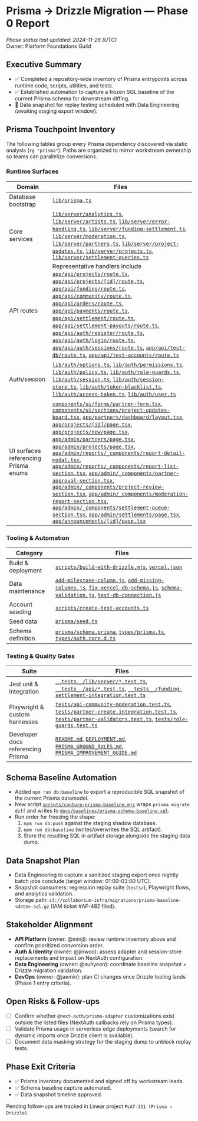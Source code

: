 # Prisma → Drizzle Migration — Phase 0 Report

_Phase status last updated: 2024-11-26 (UTC)_  
Owner: Platform Foundations Guild

## Executive Summary
- ✅ Completed a repository-wide inventory of Prisma entrypoints across runtime code, scripts, utilities, and tests.
- ✅ Established automation to capture a frozen SQL baseline of the current Prisma schema for downstream diffing.
- 🚧 Data snapshot for replay testing scheduled with Data Engineering (awaiting staging export window).

## Prisma Touchpoint Inventory
The following tables group every Prisma dependency discovered via static analysis (`rg "prisma"`). Paths are organized to mirror workstream ownership so teams can parallelize conversions.

### Runtime Surfaces
| Domain | Files |
| --- | --- |
| Database bootstrap | [`lib/prisma.ts`](../lib/prisma.ts) |
| Core services | [`lib/server/analytics.ts`](../lib/server/analytics.ts), [`lib/server/artists.ts`](../lib/server/artists.ts), [`lib/server/error-handling.ts`](../lib/server/error-handling.ts), [`lib/server/funding-settlement.ts`](../lib/server/funding-settlement.ts), [`lib/server/moderation.ts`](../lib/server/moderation.ts), [`lib/server/partners.ts`](../lib/server/partners.ts), [`lib/server/project-updates.ts`](../lib/server/project-updates.ts), [`lib/server/projects.ts`](../lib/server/projects.ts), [`lib/server/settlement-queries.ts`](../lib/server/settlement-queries.ts) |
| API routes | Representative handlers include [`app/api/projects/route.ts`](../app/api/projects/route.ts), [`app/api/projects/[id]/route.ts`](../app/api/projects/%5Bid%5D/route.ts), [`app/api/funding/route.ts`](../app/api/funding/route.ts), [`app/api/community/route.ts`](../app/api/community/route.ts), [`app/api/orders/route.ts`](../app/api/orders/route.ts), [`app/api/payments/route.ts`](../app/api/payments/route.ts), [`app/api/settlement/route.ts`](../app/api/settlement/route.ts), [`app/api/settlement-payouts/route.ts`](../app/api/settlement-payouts/route.ts), [`app/api/auth/register/route.ts`](../app/api/auth/register/route.ts), [`app/api/auth/login/route.ts`](../app/api/auth/login/route.ts), [`app/api/auth/sessions/route.ts`](../app/api/auth/sessions/route.ts), [`app/api/test-db/route.ts`](../app/api/test-db/route.ts), [`app/api/test-accounts/route.ts`](../app/api/test-accounts/route.ts) |
| Auth/session | [`lib/auth/options.ts`](../lib/auth/options.ts), [`lib/auth/permissions.ts`](../lib/auth/permissions.ts), [`lib/auth/policy.ts`](../lib/auth/policy.ts), [`lib/auth/role-guards.ts`](../lib/auth/role-guards.ts), [`lib/auth/session.ts`](../lib/auth/session.ts), [`lib/auth/session-store.ts`](../lib/auth/session-store.ts), [`lib/auth/token-blacklist.ts`](../lib/auth/token-blacklist.ts), [`lib/auth/access-token.ts`](../lib/auth/access-token.ts), [`lib/auth/user.ts`](../lib/auth/user.ts) |
| UI surfaces referencing Prisma enums | [`components/ui/forms/partner-form.tsx`](../components/ui/forms/partner-form.tsx), [`components/ui/sections/project-updates-board.tsx`](../components/ui/sections/project-updates-board.tsx), [`app/partners/dashboard/layout.tsx`](../app/partners/dashboard/layout.tsx), [`app/projects/[id]/page.tsx`](../app/projects/%5Bid%5D/page.tsx), [`app/projects/new/page.tsx`](../app/projects/new/page.tsx), [`app/admin/partners/page.tsx`](../app/admin/partners/page.tsx), [`app/admin/projects/page.tsx`](../app/admin/projects/page.tsx), [`app/admin/reports/_components/report-detail-modal.tsx`](../app/admin/reports/_components/report-detail-modal.tsx), [`app/admin/reports/_components/report-list-section.tsx`](../app/admin/reports/_components/report-list-section.tsx), [`app/admin/_components/partner-approval-section.tsx`](../app/admin/_components/partner-approval-section.tsx), [`app/admin/_components/project-review-section.tsx`](../app/admin/_components/project-review-section.tsx), [`app/admin/_components/moderation-report-section.tsx`](../app/admin/_components/moderation-report-section.tsx), [`app/admin/_components/settlement-queue-section.tsx`](../app/admin/_components/settlement-queue-section.tsx), [`app/admin/settlements/page.tsx`](../app/admin/settlements/page.tsx), [`app/announcements/[id]/page.tsx`](../app/announcements/%5Bid%5D/page.tsx) |

### Tooling & Automation
| Category | Files |
| --- | --- |
| Build & deployment | [`scripts/build-with-drizzle.mjs`](../scripts/build-with-drizzle.mjs), [`vercel.json`](../vercel.json) |
| Data maintenance | [`add-milestone-column.js`](../add-milestone-column.js), [`add-missing-columns.js`](../add-missing-columns.js), [`fix-vercel-db-schema.js`](../fix-vercel-db-schema.js), [`schema-validation.js`](../schema-validation.js), [`test-db-connection.js`](../test-db-connection.js) |
| Account seeding | [`scripts/create-test-accounts.ts`](../scripts/create-test-accounts.ts) |
| Seed data | [`prisma/seed.ts`](../prisma/seed.ts) |
| Schema definition | [`prisma/schema.prisma`](../prisma/schema.prisma), [`types/prisma.ts`](../types/prisma.ts), [`types/auth.core.d.ts`](../types/auth.core.d.ts) |

### Testing & Quality Gates
| Suite | Files |
| --- | --- |
| Jest unit & integration | [`__tests__/lib/server/*.test.ts`](../__tests__/lib/server), [`__tests__/api/*.test.ts`](../__tests__/api), [`__tests__/funding-settlement-integration.test.ts`](../__tests__/funding-settlement-integration.test.ts) |
| Playwright & custom harnesses | [`tests/api-community-moderation.test.ts`](../tests/api-community-moderation.test.ts), [`tests/partner-create.integration.test.ts`](../tests/partner-create.integration.test.ts), [`tests/partner-validators.test.ts`](../tests/partner-validators.test.ts), [`tests/role-guards.test.ts`](../tests/role-guards.test.ts) |
| Developer docs referencing Prisma | [`README.md`](../README.md), [`DEPLOYMENT.md`](../DEPLOYMENT.md), [`PRISMA_GROUND_RULES.md`](../PRISMA_GROUND_RULES.md), [`PRISMA_IMPROVEMENT_GUIDE.md`](../PRISMA_IMPROVEMENT_GUIDE.md)

## Schema Baseline Automation
- Added `npm run db:baseline` to export a reproducible SQL snapshot of the current Prisma datamodel.
- New script [`scripts/capture-prisma-baseline.mjs`](../scripts/capture-prisma-baseline.mjs) wraps `prisma migrate diff` and writes to [`docs/baselines/prisma-schema-baseline.sql`](./baselines/prisma-schema-baseline.sql).
- Run order for freezing the shape:
  1. `npm run db:push` against the staging shadow database.
  2. `npm run db:baseline` (writes/overwrites the SQL artifact).
  3. Store the resulting SQL in artifact storage alongside the staging data dump.

## Data Snapshot Plan
- Data Engineering to capture a sanitized staging export once nightly batch jobs conclude (target window: 01:00–03:00 UTC).
- Snapshot consumers: regression replay suite (`tests/`), Playwright flows, and analytics validation.
- Storage path: `s3://collaborium-infra/migrations/prisma-baseline-<date>.sql.gz` (IAM ticket #AF-482 filed).

## Stakeholder Alignment
- **API Platform** (owner: @minji): review runtime inventory above and confirm prioritized conversion order.
- **Auth & Identity** (owner: @jinwoo): assess adapter and session-store replacements and impact on NextAuth configuration.
- **Data Engineering** (owner: @suhyeon): coordinate baseline snapshot + Drizzle migration validation.
- **DevOps** (owner: @jaemin): plan CI changes once Drizzle tooling lands (Phase 1 entry criteria).

## Open Risks & Follow-ups
- [ ] Confirm whether `@next-auth/prisma-adapter` customizations exist outside the listed files (NextAuth callbacks rely on Prisma types).
- [ ] Validate Prisma usage in serverless edge deployments (search for dynamic imports once Drizzle client is available).
- [ ] Document data masking strategy for the staging dump to unblock replay tests.

## Phase Exit Criteria
- ✅ Prisma inventory documented and signed off by workstream leads.
- ✅ Schema baseline capture automated.
- ✅ Data snapshot timeline approved.

Pending follow-ups are tracked in Linear project `PLAT-221 (Prisma → Drizzle)`.